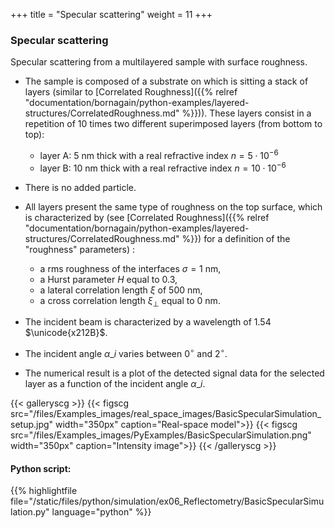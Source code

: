 +++
title = "Specular scattering"
weight = 11
+++

### Specular scattering

Specular scattering from a multilayered sample with surface roughness.

* The sample is composed of a substrate on which is sitting a stack of layers (similar to [Correlated Roughness]({{% relref "documentation/bornagain/python-examples/layered-structures/CorrelatedRoughness.md" %}})). These layers consist in a repetition of $10$ times two different superimposed layers (from bottom to top):

    * layer A: $5$ nm thick with a real refractive index $n = 5\cdot10^{-6}$
    * layer B: $10$ nm thick with a real refractive index $n = 10\cdot10^{-6}$
* There is no added particle.
* All layers present the same type of roughness on the top surface, which is characterized by (see [Correlated Roughness]({{% relref "documentation/bornagain/python-examples/layered-structures/CorrelatedRoughness.md" %}}) for a definition of the "roughness" parameters) :
    * a rms roughness of the interfaces $\sigma=1$ nm,
    * a Hurst parameter $H$ equal to $0.3$,
    * a lateral correlation length $\xi$ of $500$ nm,
    * a cross correlation length $\xi_{\perp}$ equal to $0$ nm.
* The incident beam is characterized by a wavelength of $1.54$ $\unicode{x212B}$.
* The incident angle $\alpha\_i$ varies between $0^{\circ}$ and $2^{\circ}$.
* The numerical result is a plot of the detected signal data for the selected layer as a function of the incident angle $\alpha\_i$.

{{< galleryscg >}}
{{< figscg src="/files/Examples_images/real_space_images/BasicSpecularSimulation_setup.jpg" width="350px" caption="Real-space model">}}
{{< figscg src="/files/Examples_images/PyExamples/BasicSpecularSimulation.png" width="350px" caption="Intensity image">}}
{{< /galleryscg >}}

#### Python script:
{{% highlightfile file="/static/files/python/simulation/ex06_Reflectometry/BasicSpecularSimulation.py" language="python" %}}


